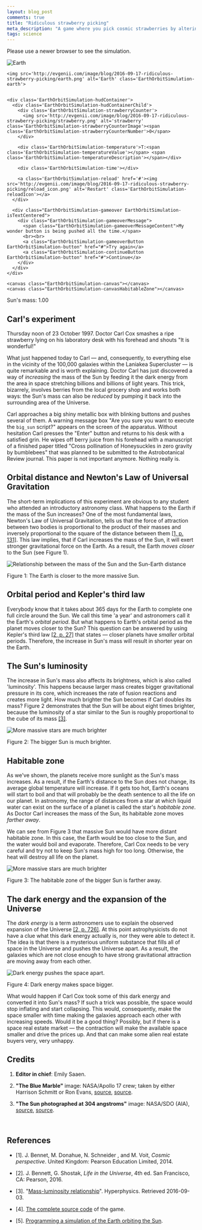 ```yaml
---
layout: blog_post
comments: true
title: "Ridiculous strawberry picking"
meta_description: "A game where you pick cosmic strawberries by altering the Earth orbit through modification of the Sun's mass"
tags: science
---
```


<!--

  Ridiculous strawberry picking game

  http://evgenii.com/blog/ridiculous-strawberry-picking/

  License: Public Domain

  Image credits
  =============

  1. "The Blue Marble" By  NASA/Apollo 17 crew; taken by either Harrison Schmitt or Ron Evans. Sources: http://www.nasa.gov/images/content/115334main_image_feature_329_ys_full.jpg, https://commons.wikimedia.org/wiki/File:The_Earth_seen_from_Apollo_17.jpg

  2. "The Sun photographed at 304 angstroms" by NASA/SDO (AIA). Sources: http://sdo.gsfc.nasa.gov/assets/img/browse/2010/08/19/20100819_003221_4096_0304.jpg, https://commons.wikimedia.org/wiki/File:The_Sun_by_the_Atmospheric_Imaging_Assembly_of_NASA%27s_Solar_Dynamics_Observatory_-_20100819.jpg

-->

<link rel="stylesheet" href="/css/2016/ridiculous-strawberry-picking.css">

<div class="EarthOrbitSimulation EarthOrbitSimulator-hasHont">
  <!-- Message shown in old browsers. -->
  <p id="EarthOrbitSimulation-notSupportedMessage" class="EarthOrbitSimulation-alert EarthOrbitSimulation-isHidden">Please use a newer browser to see the simulation.</p>

  <div class="EarthOrbitSimulation-container isFullScreenWide isUnselectable">
    <img src='http://evgenii.com/image/blog/2016-09-17-ridiculous-strawberry-picking/sun.png' alt='Earth' class='EarthOrbitSimulation-sun'>

    <img src='http://evgenii.com/image/blog/2016-09-17-ridiculous-strawberry-picking/earth.png' alt='Earth' class='EarthOrbitSimulation-earth'>


    <div class='EarthOrbitSimulation-hudContainer'>
      <div class='EarthOrbitSimulation-hudContainerChild'>
        <div class='EarthOrbitSimulation-strawberryCounter'>
          <img src='http://evgenii.com/image/blog/2016-09-17-ridiculous-strawberry-picking/strawberry.png' alt='strawberry' class='EarthOrbitSimulation-strawberryCounterImage'><span class='EarthOrbitSimulation-strawberryCounterNumber'>0</span>
        </div>

        <div class='EarthOrbitSimulation-temperature'>T:<span class='EarthOrbitSimulation-temperatureValue'></span> <span class='EarthOrbitSimulation-temperatureDescription'></span></div>

        <div class='EarthOrbitSimulation-time'></div>

        <a class='EarthOrbitSimulation-reload' href='#'><img src='http://evgenii.com/image/blog/2016-09-17-ridiculous-strawberry-picking/reload_icon.png' alt='Restart' class='EarthOrbitSimulation-reloadIcon'></a>
      </div>

      <div class="EarthOrbitSimulation-gameover EarthOrbitSimulation-isTextCentered">
        <div class="EarthOrbitSimulation-gameoverMessage">
          <span class="EarthOrbitSimulation-gameoverMessageContent">My wonder button is being pushed all the time.</span>
          <br><br>
          <a class="EarthOrbitSimulation-gameoverButton EarthOrbitSimulation-button" href="#">Try again</a>
          <a class="EarthOrbitSimulation-continueButton EarthOrbitSimulation-button" href="#">Continue</a>
        </div>
      </div>
    </div>

    <canvas class="EarthOrbitSimulation-canvas"></canvas>
    <canvas class="EarthOrbitSimulation-canvasHabitableZone"></canvas>
  </div>

  <div class="SickSlider EarthOrbitSimulation-massSlider isUnselectable" >
    <div class="SickSlider-stripe"></div>
    <div class="SickSlider-head"></div>
  </div>

  <div class='EarthOrbitSimulation-isTextCentered isUnselectable'>
    Sun's mass: <span class='EarthOrbitSimulation-sunsMass'>1.00</span>
  </div>
  <p class='EarthOrbitSimulation-debugOutput'></p>
</div>
<script src="/js/2016/ridiculous-strawberry-picking.js"></script>

## Carl's experiment


Thursday noon of 23 October 1997. Doctor Carl Cox smashes a ripe strawberry lying on his laboratory desk with his  forehead and shouts "It is wonderful!"

What just happened today to Carl &mdash; and, consequently, to everything else in the vicinity of the 100,000 galaxies within the Laniakea Supercluster &mdash; is quite remarkable and is worth explaining. Doctor Carl has just discovered a way of *increasing* the mass of the Sun by feeding it the dark energy from the area in space stretching billions and billions of light years. This trick, bizarrely, involves berries from the local grocery shop and works both ways: the Sun's mass can also be *reduced* by pumping it back into the surrounding area of the Universe.

Carl approaches a big shiny metallic box with blinking buttons and pushes several of them. A warning message box "Are you sure you want to execute the `big_sun` script?" appears on the screen of the apparatus. Without hesitation Carl presses the "Enter" button and returns to his desk with a satisfied grin. He wipes off berry juice from his forehead with a manuscript of a finished paper titled "Cross pollination of Honeysuckles in zero gravity by bumblebees" that was planned to be submitted to the Astrobotanical Review journal. This paper is not important anymore. Nothing really is.

## Orbital distance and Newton's Law of Universal Gravitation

The short-term implications of this experiment are obvious to any student who attended an introductory astronomy class. What happens to the Earth if the mass of the Sun increases? One of the most fundamental laws, Newton's Law of Universal Gravitation, tells us that the force of attraction between two bodies is proportional to the product of their masses and inversely proportional to the square of the distance between them [[1, p. 131]](#references). This law implies, that if Carl increases the mass of the Sun, it will exert stronger gravitational force on the Earth. As a result, the Earth *moves closer* to the Sun (see Figure 1).


<div class='isTextCentered'>
  <img class='isMax300PxWide' src='http://evgenii.com/image/blog/2016-09-17-ridiculous-strawberry-picking/massive_sun_smaller_earth_sun_distance.png' alt='Relationship between the mass of the Sun and the Sun-Earth distance'>
  <p>Figure 1: The Earth is closer to the more massive Sun.</p>
</div>


## Orbital period and Kepler's third law

Everybody know that it takes about 365 days for the Earth to complete one full circle around the Sun. We call this time 'a year' and astronomers call it the Earth's *orbital period*. But what happens to Earth's orbital period as the planet moves closer to the Sun? This question can be  answered by using Kepler's third law [[2, p. 27]](#references) that states &mdash; closer planets have *smaller* orbital periods. Therefore, the increase in Sun's mass will result in shorter year on the Earth.


## The Sun's luminosity

The increase in Sun's mass also affects its brightness, which is also called 'luminosity'. This happens because larger mass creates bigger gravitational pressure in its core, which increases the rate of fusion reactions and creates more light. How much brighter the Sun becomes if Carl doubles its mass? Figure 2 demonstrates that the Sun will be about eight times brighter, because the luminosity of a star similar to the Sun is roughly proportional to the cube of its mass [[3]](#references).

<div class='isTextCentered'>
  <img class='isMax500PxWide' src='http://evgenii.com/image/blog/2016-09-17-ridiculous-strawberry-picking/massive_sun_is_brighter.png' alt='More massive stars are much brighter'>
  <p>Figure 2: The bigger Sun is much brighter.</p>
</div>

## Habitable zone

As we've shown, the planets receive more sunlight as the Sun's mass increases. As a result, if the Earth's distance to the Sun does not change, its average global temperature will increase. If it gets too hot, Earth's oceans will start to boil and that will probably be the death sentence to all the life on our planet. In astronomy, the range of distances from a star at which liquid water can exist on the surface of a planet is called the star's *habitable zone*. As Doctor Carl increases the mass of the Sun, its habitable zone moves *farther away*.

We can see from Figure 3 that massive Sun would have more distant habitable zone. In this case, the Earth would be too close to the Sun, and the water would boil and evaporate. Therefore, Carl Cox needs to be very careful and try not to keep Sun's mass high for too long. Otherwise, the heat will destroy all life on the planet.

<div class='isTextCentered'>
  <img class='isMax100PercentWide isTextCentered' src='http://evgenii.com/image/blog/2016-09-17-ridiculous-strawberry-picking/star_habitable_zone.png' alt='More massive stars are much brighter'>
  <p>Figure 3: The habitable zone of the bigger Sun is farther away.</p>
</div>

## The dark energy and the expansion of the Universe

The *dark energy* is a term astronomers use to explain the observed expansion of the Universe [[2, p. 726]](#references). At this point astrophysicists do not have a clue what this dark energy actually is, nor they were able to detect it. The idea is that there is a mysterious uniform substance that fills all of space in the Universe and pushes the Universe apart. As a result, the galaxies which are not close enough to have strong gravitational attraction are moving away from each other.

<div class='isTextCentered'>
  <img class='isMax300PxWide isTextCentered' src='http://evgenii.com/image/blog/2016-09-17-ridiculous-strawberry-picking/expanstion_of_universe.png' alt='Dark energy pushes the space apart.'>
  <p>Figure 4: Dark energy makes space bigger.</p>
</div>

What would happen if Carl Cox took some of this dark energy and converted it into Sun's mass? If such a trick was possible, the space would stop inflating and start collapsing. This would, consequently, make the space smaller with time making the galaxies approach each other with increasing speeds. Would it be a good thing? Possibly, but if there is a space real estate market &mdash; the contraction will make the available space smaller and drive the prices up. And that can make some alien real estate buyers very, very unhappy.

## Credits

1. **Editor in chief**: Emily Saaen.

1. **"The Blue Marble"** image: NASA/Apollo 17 crew; taken by either Harrison Schmitt or Ron Evans, [source](http://www.nasa.gov/images/content/115334main_image_feature_329_ys_full.jpg), [source](https://commons.wikimedia.org/wiki/File:The_Earth_seen_from_Apollo_17.jpg).

1. **"The Sun photographed at 304 angstroms"** image: NASA/SDO (AIA), [source](http://sdo.gsfc.nasa.gov/assets/img/browse/2010/08/19/20100819_003221_4096_0304.jpg), [source](https://commons.wikimedia.org/wiki/File:The_Sun_by_the_Atmospheric_Imaging_Assembly_of_NASA%27s_Solar_Dynamics_Observatory_-_20100819.jpg).

<div id='references'>&nbsp;</div>

## References

* [1]. J. Bennet, M. Donahue, N. Schneider , and M. Voit, *Cosmic perspective*. United Kingdom: Pearson Education Limited, 2014.

* [2]. J. Bennett, G. Shostak, *Life in the Universe*, 4th ed. San Francisco, CA: Pearson, 2016.

* [3]. "[Mass-luminosity relationship](http://hyperphysics.phy-astr.gsu.edu/hbase/Astro/herrus.html#c3)". Hyperphysics. Retrieved 2016-09-03.

* [4]. [The complete source code](/files/2016/09/ridiculous_strawberry_picking/the_complete_code/) of the game.

* [5]. [Programming a simulation of the Earth orbiting the Sun](/blog/earth-orbit-simulation/).
